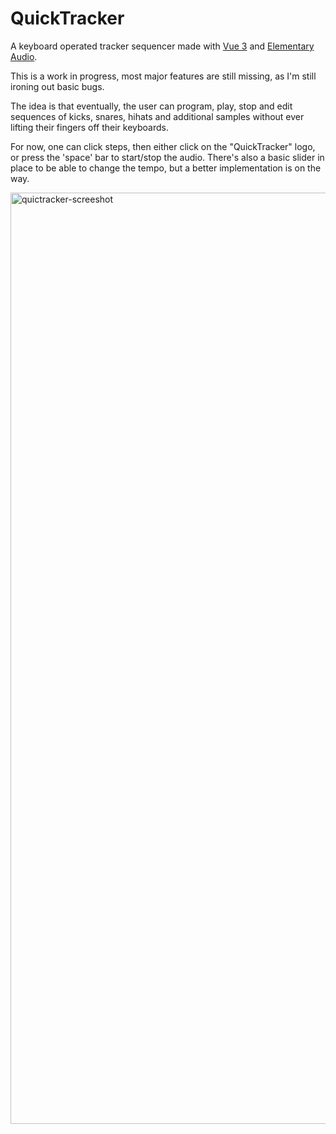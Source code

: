 # QuickTracker
A keyboard operated tracker sequencer made with [Vue 3](https://vuejs.org/) and [Elementary Audio](https://www.elementary.audio/).

This is a work in progress, most major features are still missing, as I'm still ironing out basic bugs.

The idea is that eventually, the user can program, play, stop and edit sequences of kicks, snares, hihats and additional samples without ever lifting their fingers off their keyboards.

For now, one can click steps, then either click on the "QuickTracker" logo, or press the 'space' bar to start/stop the audio. There's also a basic slider in place to be able to change the tempo, but a better implementation is on the way.

<img width="1490" alt="quictracker-screeshot" src="https://user-images.githubusercontent.com/73052877/167270384-802d007f-f146-48c4-9904-9a1c7f3019de.png">
